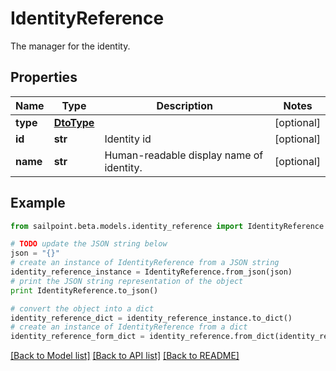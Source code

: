 # IdentityReference

The manager for the identity.

## Properties

Name | Type | Description | Notes
------------ | ------------- | ------------- | -------------
**type** | [**DtoType**](DtoType.md) |  | [optional] 
**id** | **str** | Identity id | [optional] 
**name** | **str** | Human-readable display name of identity. | [optional] 

## Example

```python
from sailpoint.beta.models.identity_reference import IdentityReference

# TODO update the JSON string below
json = "{}"
# create an instance of IdentityReference from a JSON string
identity_reference_instance = IdentityReference.from_json(json)
# print the JSON string representation of the object
print IdentityReference.to_json()

# convert the object into a dict
identity_reference_dict = identity_reference_instance.to_dict()
# create an instance of IdentityReference from a dict
identity_reference_form_dict = identity_reference.from_dict(identity_reference_dict)
```
[[Back to Model list]](../README.md#documentation-for-models) [[Back to API list]](../README.md#documentation-for-api-endpoints) [[Back to README]](../README.md)


